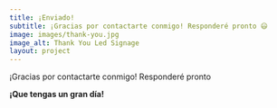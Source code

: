 ```yaml
---
title: ¡Enviado!
subtitle: ¡Gracias por contactarte conmigo! Responderé pronto 😃
image: images/thank-you.jpg
image_alt: Thank You Led Signage
layout: project
---
```

¡Gracias por contactarte conmigo! Responderé pronto

**¡Que tengas un gran día!**
